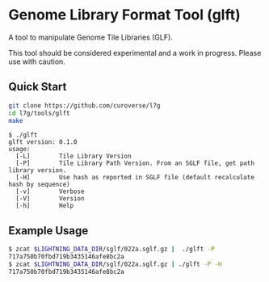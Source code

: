 Genome Library Format Tool (glft)
===

A tool to manipulate Genome Tile Libraries (GLF).

This tool should be considered experimental and a work in progress.
Please use with caution.

Quick Start
---

```bash
git clone https://github.com/curoverse/l7g
cd l7g/tools/glft
make
```

```
$ ./glft
glft version: 0.1.0
usage:
  [-L]        Tile Library Version
  [-P]        Tile Library Path Version. From an SGLF file, get path library version.
  [-H]        Use hash as reported in SGLF file (default recalculate hash by sequence)
  [-v]        Verbose
  [-V]        Version
  [-h]        Help
```

Example Usage
---

```bash
$ zcat $LIGHTNING_DATA_DIR/sglf/022a.sglf.gz |  ./glft -P
717a750b70fbd719b3435146afe8bc2a
$ zcat $LIGHTNING_DATA_DIR/sglf/022a.sglf.gz | ./glft -P -H
717a750b70fbd719b3435146afe8bc2a
```
